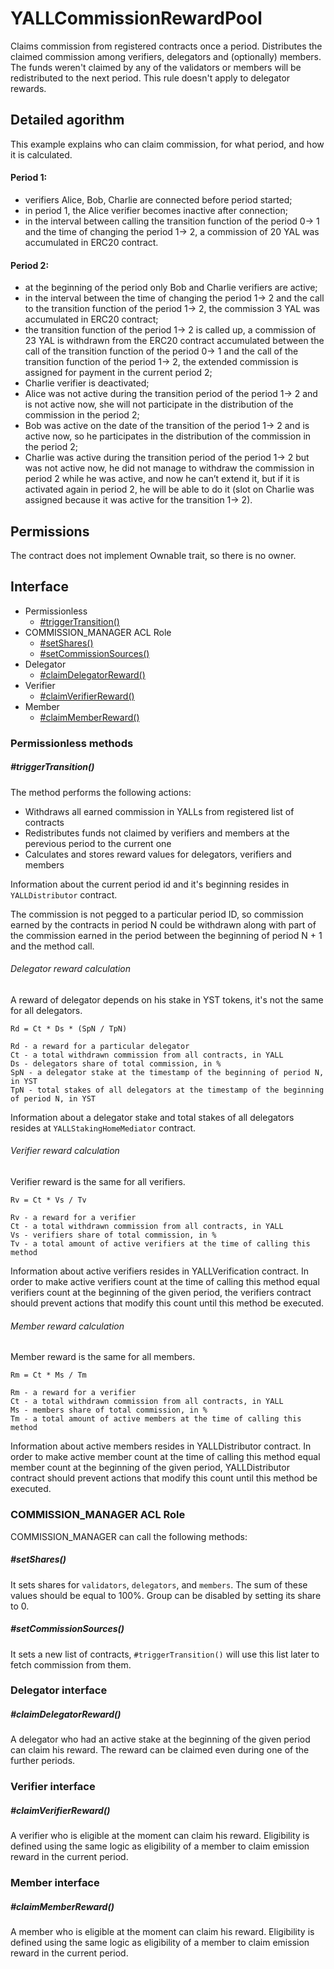 # YALLCommissionRewardPool

Claims commission from registered contracts once a period. Distributes the claimed commission among verifiers, delegators and (optionally) members. The funds weren't claimed by any of the validators or members will be redistributed to the next period. This rule doesn't apply to delegator rewards.

## Detailed agorithm

This example explains who can claim commission, for what period, and how it is calculated.

#### Period 1:

* verifiers Alice, Bob, Charlie are connected before period started;
* in period 1, the Alice verifier becomes inactive after connection;
* in the interval between calling the transition function of the period 0-> 1 and the time of changing the period 1-> 2, a commission of 20 YAL was accumulated in ERC20 contract.

#### Period 2:

* at the beginning of the period only Bob and Charlie verifiers are active;
* in the interval between the time of changing the period 1-> 2 and the call to the transition function of the period 1-> 2, the commission 3 YAL was accumulated in ERC20 contract;
* the transition function of the period 1-> 2 is called up, a commission of 23 YAL is withdrawn from the ERC20 contract accumulated between the call of the transition function of the period 0-> 1 and the call of the transition function of the period 1-> 2, the extended commission is assigned for payment in the current period 2;
* Charlie verifier is deactivated;
* Alice was not active during the transition period of the period 1-> 2 and is not active now, she will not participate in the distribution of the commission in the period 2;
* Bob was active on the date of the transition of the period 1-> 2 and is active now, so he participates in the distribution of the commission in the period 2;
* Charlie was active during the transition period of the period 1-> 2 but was not active now, he did not manage to withdraw the commission in period 2 while he was active, and now he can’t extend it, but if it is activated again in period 2, he will be able to do it (slot on Charlie was assigned because it was active for the transition 1-> 2).

## Permissions
The contract does not implement Ownable trait, so there is no owner.

## Interface

* Permissionless
  * [#triggerTransition()](#triggerTransition)
* COMMISSION_MANAGER ACL Role
  * [#setShares()](#setShares)
  * [#setCommissionSources()](#setCommissionSources)
* Delegator
  * [#claimDelegatorReward()](#claimDelegatorReward)
* Verifier
  * [#claimVerifierReward()](#claimVerifierReward)
* Member
  * [#claimMemberReward()](#claimMemberReward)


### Permissionless methods

##### #triggerTransition()

The method performs the following actions:

* Withdraws all earned commission in YALLs from registered list of contracts
* Redistributes funds not claimed by verifiers and members at the perevious period to the current one
* Calculates and stores reward values for delegators, verifiers and members

Information about the current period id and it's beginning resides in `YALLDistributor` contract.

The commission is not pegged to a particular period ID, so commission earned by the contracts in period N could be withdrawn along with part of the commission earned in the period between the beginning of period N + 1 and the method call.

###### Delegator reward calculation

A reward of delegator depends on his stake in YST tokens, it's not the same for all delegators.

```
Rd = Ct * Ds * (SpN / TpN)

Rd - a reward for a particular delegator
Ct - a total withdrawn commission from all contracts, in YALL
Ds - delegators share of total commission, in %
SpN - a delegator stake at the timestamp of the beginning of period N, in YST
TpN - total stakes of all delegators at the timestamp of the beginning of period N, in YST
```

Information about a delegator stake and total stakes of all delegators resides at `YALLStakingHomeMediator` contract.


###### Verifier reward calculation

Verifier reward is the same for all verifiers.

```
Rv = Ct * Vs / Tv

Rv - a reward for a verifier
Ct - a total withdrawn commission from all contracts, in YALL
Vs - verifiers share of total commission, in %
Tv - a total amount of active verifiers at the time of calling this method
```

Information about active verifiers resides in YALLVerification contract. In order to make active verifiers count at the time of calling this method equal verifiers count at the beginning of the given period, the verifiers contract should prevent actions that modify this count until this method be executed.

###### Member reward calculation

Member reward is the same for all members.

```
Rm = Ct * Ms / Tm

Rm - a reward for a verifier
Ct - a total withdrawn commission from all contracts, in YALL
Ms - members share of total commission, in %
Tm - a total amount of active members at the time of calling this method
```

Information about active members resides in YALLDistributor contract. In order to make active member count at the time of calling this method equal member count at the beginning of the given period, YALLDistributor contract should prevent actions that modify this count until this method be executed.

### COMMISSION_MANAGER ACL Role

COMMISSION_MANAGER can call the following methods:

##### #setShares()

It sets shares for `validators`, `delegators`, and `members`. The sum of these values should be equal to 100%. Group can be disabled by setting its share to 0.

##### #setCommissionSources()

It sets a new list of contracts, `#triggerTransition()` will use this list later to fetch commission from them.

### Delegator interface

##### #claimDelegatorReward()

A delegator who had an active stake at the beginning of the given period can claim his reward. The reward can be claimed even during one of the further periods.

### Verifier interface

##### #claimVerifierReward()
A verifier who is eligible at the moment can claim his reward. Eligibility is defined using the same logic as eligibility of a member to claim emission reward in the current period.

### Member interface

##### #claimMemberReward()
A member who is eligible at the moment can claim his reward. Eligibility is defined using the same logic as eligibility of a member to claim emission reward in the current period.
